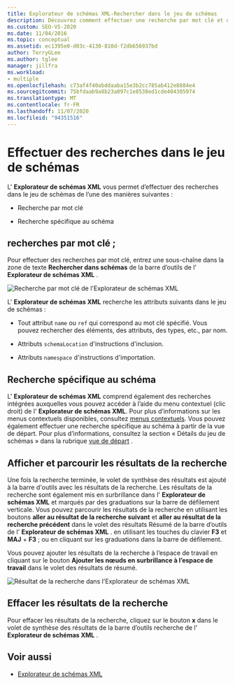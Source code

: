 ```yaml
---
title: Explorateur de schémas XML-Rechercher dans le jeu de schémas
description: Découvrez comment effectuer une recherche par mot clé et une recherche du jeu de schémas spécifique au schéma dans l’Explorateur de schémas XML.
ms.custom: SEO-VS-2020
ms.date: 11/04/2016
ms.topic: conceptual
ms.assetid: ec1395e0-d03c-4130-810d-f2db656937bd
author: TerryGLee
ms.author: tglee
manager: jillfra
ms.workload:
- multiple
ms.openlocfilehash: c73af4f40abddaaba15e3b2cc785ab412e8884e4
ms.sourcegitcommit: 75bfdaab9a8b23a097c1e8538ed1cde404305974
ms.translationtype: MT
ms.contentlocale: fr-FR
ms.lasthandoff: 11/07/2020
ms.locfileid: "94351516"
---
```

# <a name="search-the-schema-set"></a>Effectuer des recherches dans le jeu de schémas

L' **Explorateur de schémas XML** vous permet d’effectuer des recherches dans le jeu de schémas de l’une des manières suivantes :

- Recherche par mot clé

- Recherche spécifique au schéma

## <a name="keyword-search"></a>recherches par mot clé ;

Pour effectuer des recherches par mot clé, entrez une sous-chaîne dans la zone de texte **Rechercher dans schémas** de la barre d’outils de l' **Explorateur de schémas XML** .

![Recherche par mot clé de l'Explorateur de schémas XML](../xml-tools/media/schemaexplorersearch.gif)

L' **Explorateur de schémas XML** recherche les attributs suivants dans le jeu de schémas :

- Tout attribut `name` ou `ref` qui correspond au mot clé spécifié. Vous pouvez rechercher des éléments, des attributs, des types, etc., par nom.

- Attributs `schemaLocation` d'instructions d'inclusion.

- Attributs `namespace` d'instructions d'importation.

## <a name="schema-specific-search"></a>Recherche spécifique au schéma

L' **Explorateur de schémas XML** comprend également des recherches intégrées auxquelles vous pouvez accéder à l’aide du menu contextuel (clic droit) de l' **Explorateur de schémas XML**. Pour plus d’informations sur les menus contextuels disponibles, consultez [menus contextuels](../xml-tools/context-menus-xml-schema-explorer.md). Vous pouvez également effectuer une recherche spécifique au schéma à partir de la vue de départ. Pour plus d’informations, consultez la section « Détails du jeu de schémas » dans la rubrique [vue de départ](../xml-tools/start-view.md) .

## <a name="display-and-navigate-search-results"></a>Afficher et parcourir les résultats de la recherche

Une fois la recherche terminée, le volet de synthèse des résultats est ajouté à la barre d'outils avec les résultats de la recherche. Les résultats de la recherche sont également mis en surbrillance dans l' **Explorateur de schémas XML** et marqués par des graduations sur la barre de défilement verticale. Vous pouvez parcourir les résultats de la recherche en utilisant les boutons **aller au résultat de la recherche suivant** et **aller au résultat de la recherche précédent** dans le volet des résultats Résumé de la barre d’outils de l' **Explorateur de schémas XML** . en utilisant les touches du clavier **F3** et **MAJ** + **F3** ; ou en cliquant sur les graduations dans la barre de défilement.

Vous pouvez ajouter les résultats de la recherche à l’espace de travail en cliquant sur le bouton **Ajouter les nœuds en surbrillance à l’espace de travail** dans le volet des résultats de résumé.

![Résultat de la recherche dans l'Explorateur de schémas XML](../xml-tools/media/schemaexplorersearchresult.gif)

## <a name="clear-search-results"></a>Effacer les résultats de la recherche

Pour effacer les résultats de la recherche, cliquez sur le bouton **x** dans le volet de synthèse des résultats de la barre d’outils recherche de l' **Explorateur de schémas XML** .

## <a name="see-also"></a>Voir aussi

- [Explorateur de schémas XML](../xml-tools/xml-schema-explorer.md)
